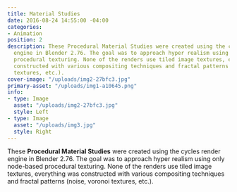 ```yaml
---
title: Material Studies
date: 2016-08-24 14:55:00 -04:00
categories:
- Animation
position: 2
description: These Procedural Material Studies were created using the cycles render
  engine in Blender 2.76. The goal was to approach hyper realism using only node-based
  procedural texturing. None of the renders use tiled image textures, everything was
  constructed with various compositing techniques and fractal patterns (noise, voronoi
  textures, etc.).
cover-image: "/uploads/img2-27bfc3.jpg"
primary-asset: "/uploads/img1-a10645.png"
info:
- type: Image
  asset: "/uploads/img2-27bfc3.jpg"
  style: Left
- type: Image
  asset: "/uploads/img3.jpg"
  style: Right
---
```


These **Procedural Material Studies** were created using the cycles render engine in Blender 2.76. The goal was to approach hyper realism using only node-based procedural texturing. None of the renders use tiled image textures, everything was constructed with various compositing techniques and fractal patterns (noise, voronoi textures, etc.).